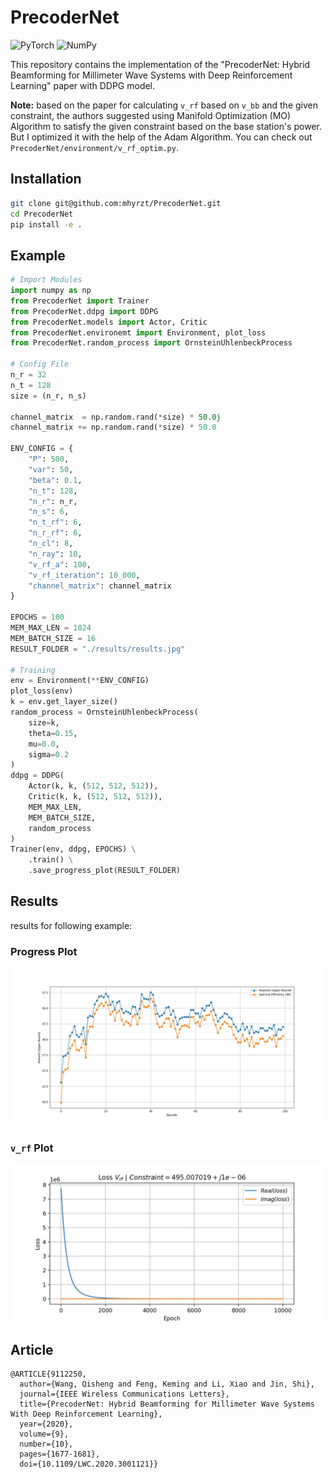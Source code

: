 # PrecoderNet

![PyTorch](https://img.shields.io/badge/PyTorch-%23EE4C2C.svg?style=for-the-badge&logo=PyTorch&logoColor=white)
![NumPy](https://img.shields.io/badge/numpy-%23013243.svg?style=for-the-badge&logo=numpy&logoColor=white)

This repository contains the implementation of the "PrecoderNet: Hybrid Beamforming for Millimeter Wave Systems with Deep Reinforcement Learning" paper with DDPG model.

**Note:** based on the paper for calculating `v_rf` based on `v_bb` and the given constraint, the authors suggested using Manifold Optimization (MO) Algorithm to satisfy the given constraint based on the base station's power. But I optimized it with the help of the Adam Algorithm. You can check out `PrecoderNet/environment/v_rf_optim.py`.

## Installation

```bash
git clone git@github.com:mhyrzt/PrecoderNet.git
cd PrecoderNet
pip install -e .
```

## Example

```python
# Import Modules
import numpy as np
from PrecoderNet import Trainer
from PrecoderNet.ddpg import DDPG
from PrecoderNet.models import Actor, Critic
from PrecoderNet.environemt import Environment, plot_loss
from PrecoderNet.random_process import OrnsteinUhlenbeckProcess

# Config File
n_r = 32
n_t = 128
size = (n_r, n_s)

channel_matrix  = np.random.rand(*size) * 50.0j
channel_matrix += np.random.rand(*size) * 50.0

ENV_CONFIG = {
    "P": 500,
    "var": 50,
    "beta": 0.1,
    "n_t": 128,
    "n_r": n_r,
    "n_s": 6,
    "n_t_rf": 6,
    "n_r_rf": 6,
    "n_cl": 8,
    "n_ray": 10,
    "v_rf_a": 100,
    "v_rf_iteration": 10_000,
    "channel_matrix": channel_matrix
}

EPOCHS = 100
MEM_MAX_LEN = 1024
MEM_BATCH_SIZE = 16
RESULT_FOLDER = "./results/results.jpg"

# Training
env = Environment(**ENV_CONFIG)
plot_loss(env)
k = env.get_layer_size()
random_process = OrnsteinUhlenbeckProcess(
    size=k,
    theta=0.15,
    mu=0.0,
    sigma=0.2
)
ddpg = DDPG(
    Actor(k, k, (512, 512, 512)),
    Critic(k, k, (512, 512, 512)),
    MEM_MAX_LEN,
    MEM_BATCH_SIZE,
    random_process
)
Trainer(env, ddpg, EPOCHS) \
    .train() \
    .save_progress_plot(RESULT_FOLDER)

```

## Results

results for following example:

### Progress Plot

![rewards](results/results.jpg)

### `v_rf` Plot

![v_rf](results/v_rf_loss.jpg)

## Article

```
@ARTICLE{9112250,
  author={Wang, Qisheng and Feng, Keming and Li, Xiao and Jin, Shi},
  journal={IEEE Wireless Communications Letters},
  title={PrecoderNet: Hybrid Beamforming for Millimeter Wave Systems With Deep Reinforcement Learning},
  year={2020},
  volume={9},
  number={10},
  pages={1677-1681},
  doi={10.1109/LWC.2020.3001121}}
```
